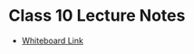 # Class 10 Lecture Notes

* [Whiteboard Link](https://projects.invisionapp.com/freehand/document/eB2Rnckk5)

